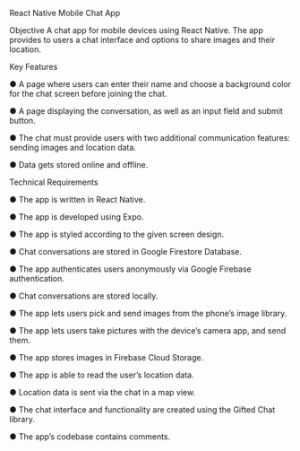 React Native Mobile Chat App

Objective
A chat app for mobile devices using React Native. The app provides to users a chat interface and options to share images and their location.

Key Features

● A page where users can enter their name and choose a background color for the chat screen
before joining the chat.

● A page displaying the conversation, as well as an input field and submit button.

● The chat must provide users with two additional communication features: sending images
and location data.

● Data gets stored online and offline.

Technical Requirements

● The app is written in React Native.

● The app is developed using Expo.

● The app is styled according to the given screen design.

● Chat conversations are stored in Google Firestore Database.

● The app authenticates users anonymously via Google Firebase authentication.

● Chat conversations are stored locally.

● The app lets users pick and send images from the phone’s image library.

● The app lets users take pictures with the device’s camera app, and send them.

● The app stores images in Firebase Cloud Storage.

● The app is able to read the user’s location data.

● Location data is sent via the chat in a map view.

● The chat interface and functionality are created using the Gifted Chat library.

● The app’s codebase contains comments.
